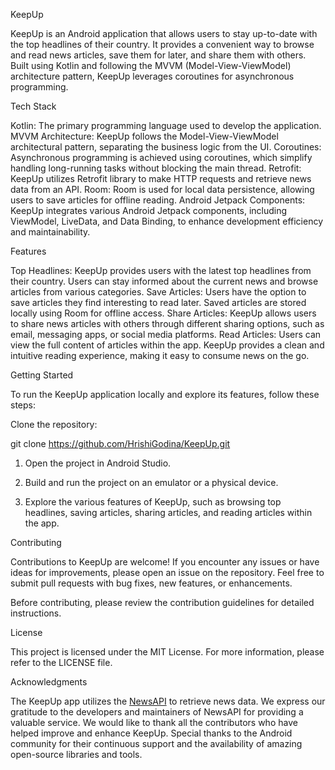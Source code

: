 KeepUp

KeepUp is an Android application that allows users to stay up-to-date with the top headlines of their country. It provides a convenient way to browse and read news articles, save them for later, and share them with others. Built using Kotlin and following the MVVM (Model-View-ViewModel) architecture pattern, KeepUp leverages coroutines for asynchronous programming.

Tech Stack

Kotlin: The primary programming language used to develop the application.
MVVM Architecture: KeepUp follows the Model-View-ViewModel architectural pattern, separating the business logic from the UI.
Coroutines: Asynchronous programming is achieved using coroutines, which simplify handling long-running tasks without blocking the main thread.
Retrofit: KeepUp utilizes Retrofit library to make HTTP requests and retrieve news data from an API.
Room: Room is used for local data persistence, allowing users to save articles for offline reading.
Android Jetpack Components: KeepUp integrates various Android Jetpack components, including ViewModel, LiveData, and Data Binding, to enhance development efficiency and maintainability.

Features

Top Headlines: KeepUp provides users with the latest top headlines from their country. Users can stay informed about the current news and browse articles from various categories.
Save Articles: Users have the option to save articles they find interesting to read later. Saved articles are stored locally using Room for offline access.
Share Articles: KeepUp allows users to share news articles with others through different sharing options, such as email, messaging apps, or social media platforms.
Read Articles: Users can view the full content of articles within the app. KeepUp provides a clean and intuitive reading experience, making it easy to consume news on the go.

Getting Started

To run the KeepUp application locally and explore its features, follow these steps:

Clone the repository:

git clone https://github.com/HrishiGodina/KeepUp.git

1. Open the project in Android Studio.

2. Build and run the project on an emulator or a physical device.

3. Explore the various features of KeepUp, such as browsing top headlines, saving articles, sharing articles, and reading articles within the app.

Contributing

Contributions to KeepUp are welcome! If you encounter any issues or have ideas for improvements, please open an issue on the repository. Feel free to submit pull requests with bug fixes, new features, or enhancements.

Before contributing, please review the contribution guidelines for detailed instructions.

License

This project is licensed under the MIT License. For more information, please refer to the LICENSE file.

Acknowledgments

The KeepUp app utilizes the [NewsAPI]([url](https://newsapi.org/)) to retrieve news data. We express our gratitude to the developers and maintainers of NewsAPI for providing a valuable service.
We would like to thank all the contributors who have helped improve and enhance KeepUp.
Special thanks to the Android community for their continuous support and the availability of amazing open-source libraries and tools.
